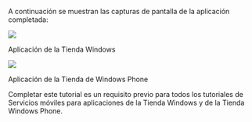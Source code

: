 A continuación se muestran las capturas de pantalla de la aplicación completada:

![][0]

Aplicación de la Tienda Windows

![][1]

Aplicación de la Tienda de Windows Phone

Completar este tutorial es un requisito previo para todos los tutoriales de Servicios móviles para aplicaciones de la Tienda Windows y de la Tienda Windows Phone.

  [0]: ./media/mobile-services-windows-universal-get-started/mobile-quickstart-completed.png
  [1]: ./media/mobile-services-windows-universal-get-started/mobile-quickstart-completed-wp8.png
